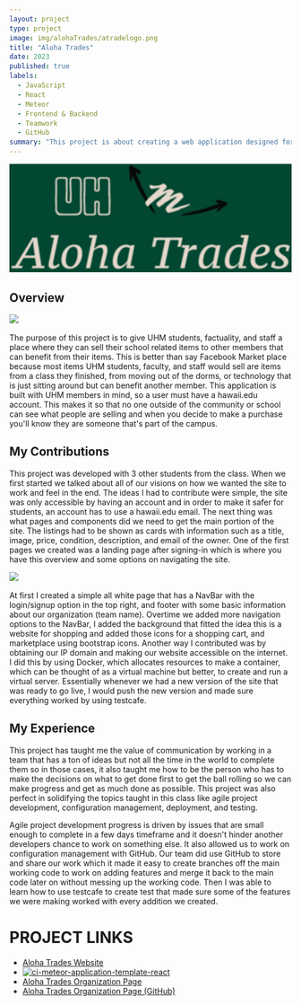 ```yaml
---
layout: project
type: project
image: img/alohaTrades/atradelogo.png
title: "Aloha Trades"
date: 2023
published: true
labels:
  - JavaScript
  - React
  - Meteor
  - Frontend & Backend
  - Teamwork
  - GitHub
summary: "This project is about creating a web application designed for UHM students, factuality, and staff to sell items to other UHM members that can benefit from the items they no longer need or use, such as textbooks, electronics, drom furniture, and more."
---
```


<img src="../img/alohaTrades/atradelogo.png" width="700px">

## Overview
<img src="../img/alohaTrades/Marketplace-Page.png" width="700px">

The purpose of this project is to give UHM students, factuality, and staff a place where they can sell their school related items to other members that can benefit from their items. This is better than say Facebook Market place because most items UHM students, faculty, and staff would sell are items from a class they finished, from moving out of the dorms, or technology that is just sitting around but can benefit another member. This application is built with UHM members in mind, so a user must have a hawaii.edu account. This makes it so that no one outside of the community or school can see what people are selling and when you decide to make a purchase you'll know they are someone that's part of the campus.

## My Contributions
This project was developed with 3 other students from the class. When we first started we talked about all of our visions on how we wanted the site to work and feel in the end. The ideas I had to contribute were simple, the site was only accessible by having an account and in order to make it safer for students, an account has to use a hawaii.edu email. The next thing was what pages and components did we need to get the main portion of the site. The listings had to be shown as cards with information such as a title, image, price, condition, description, and email of the owner. One of the first pages we created was a landing page after signing-in which is where you have this overview and some options on navigating the site. 

<img src="../img/alohaTrades/Landing-Page.png" width="700px">

At first I created a simple all white page that has a NavBar with the login/signup option in the top right, and footer with some basic information about our organization (team name). Overtime we added more navigation options to the NavBar, I added the background that fitted the idea this is a website for shopping and added those icons for a shopping cart, and marketplace using bootstrap icons. Another way I contributed was by obtaining our IP domain and making our website accessible on the internet. I did this by using Docker, which allocates resources to make a container, which can be thought of as a virtual machine but better, to create and run a virtual server. Essentially whenever we had a new version of the site that was ready to go live, I would push the new version and made sure everything worked by using testcafe. 

## My Experience
This project has taught me the value of communication by working in a team that has a ton of ideas but not all the time in the world to complete them so in those cases, it also taught me how to be the person who has to make the decisions on what to get done first to get the ball rolling so we can make progress and get as much done as possible. This project was also perfect in solidifying the topics taught in this class like agile project development, configuration management, deployment, and testing.

Agile project development progress is driven by issues that are small enough to complete in a few days timeframe and it doesn't hinder another developers chance to work on something else. It also allowed us to work on configuration management with GitHub. Our team did use GitHub to store and share our work which it made it easy to create branches off the main working code to work on adding features and merge it back to the main code later on without messing up the working code. Then I was able to learn how to use testcafe to create test that made sure some of the features we were making worked with every addition we created. 

# PROJECT LINKS
* [Aloha Trades Website](https://aloha-trades.com)
* [![ci-meteor-application-template-react](https://github.com/aloha-trades/aloha-trades/workflows/aloha-trades/badge.svg)](https://github.com/aloha-trades/aloha-trades/workflows/ci.yml)
* [Aloha Trades Organization Page](https://aloha-trades.github.io)
* [Aloha Trades Organization Page (GitHub)](https://github.com/aloha-trades)
